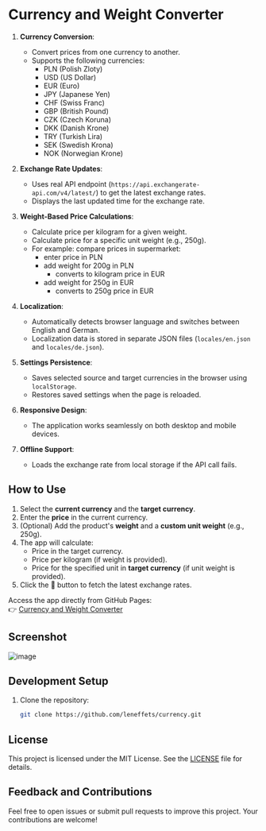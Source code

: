 # Currency and Weight Converter

1. **Currency Conversion**:
   - Convert prices from one currency to another.
   - Supports the following currencies:
     - PLN (Polish Zloty)
     - USD (US Dollar)
     - EUR (Euro)
     - JPY (Japanese Yen)
     - CHF (Swiss Franc)
     - GBP (British Pound)
     - CZK (Czech Koruna)
     - DKK (Danish Krone)
     - TRY (Turkish Lira)
     - SEK (Swedish Krona)
     - NOK (Norwegian Krone)

1. **Exchange Rate Updates**:
   - Uses real API endpoint (`https://api.exchangerate-api.com/v4/latest/`) to get the latest exchange rates.
   - Displays the last updated time for the exchange rate.

1. **Weight-Based Price Calculations**:
   - Calculate price per kilogram for a given weight.
   - Calculate price for a specific unit weight (e.g., 250g).
   - For example: compare prices in supermarket:
      * enter price in PLN
      * add weight for 200g in PLN
         * converts to kilogram price in EUR
      * add weight for 250g in EUR
         * converts to 250g price in EUR

1. **Localization**:
   - Automatically detects browser language and switches between English and German.
   - Localization data is stored in separate JSON files (`locales/en.json` and `locales/de.json`).

1. **Settings Persistence**:
   - Saves selected source and target currencies in the browser using `localStorage`.
   - Restores saved settings when the page is reloaded.

1. **Responsive Design**:
   - The application works seamlessly on both desktop and mobile devices.

1. **Offline Support**: 
   - Loads the exchange rate from local storage if the API call fails.

## How to Use
1. Select the **current currency** and the **target currency**.
1. Enter the **price** in the current currency.
1. (Optional) Add the product's **weight** and a **custom unit weight** (e.g., 250g).
1. The app will calculate:
   - Price in the target currency.
   - Price per kilogram (if weight is provided).
   - Price for the specified unit in **target currency** (if unit weight is provided).
1. Click the 🔄 button to fetch the latest exchange rates.

Access the app directly from GitHub Pages:  
👉 [Currency and Weight Converter](https://leneffets.github.io/currency/)

## Screenshot
![image](https://github.com/user-attachments/assets/a1d71a72-45cc-4436-a050-f4c4cbb8373b)

## Development Setup

1. Clone the repository:
   ```bash
   git clone https://github.com/leneffets/currency.git
   ```

## License
This project is licensed under the MIT License. See the [LICENSE](LICENSE) file for details.

## Feedback and Contributions
Feel free to open issues or submit pull requests to improve this project. Your contributions are welcome!
